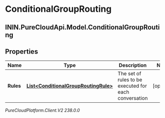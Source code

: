 # ConditionalGroupRouting

## ININ.PureCloudApi.Model.ConditionalGroupRouting

## Properties

|Name | Type | Description | Notes|
|------------ | ------------- | ------------- | -------------|
| **Rules** | [**List&lt;ConditionalGroupRoutingRule&gt;**](ConditionalGroupRoutingRule) | The set of rules to be executed for each conversation | [optional] |



_PureCloudPlatform.Client.V2 238.0.0_

